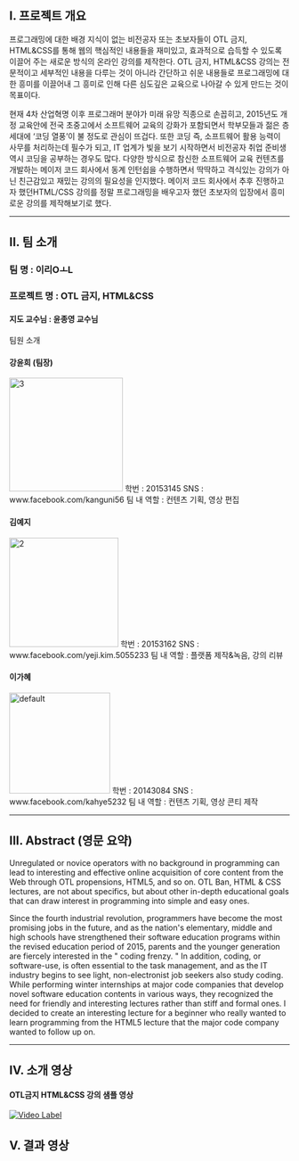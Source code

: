 ##  I. 프로젝트 개요

프로그래밍에 대한 배경 지식이 없는 비전공자 또는 초보자들이 OTL 금지, HTML&CSS를 통해 웹의 핵심적인 내용들을 재미있고, 효과적으로 습득할 수 있도록 이끌어 주는 새로운 방식의 온라인 강의를 제작한다.  OTL 금지, HTML&CSS 강의는 전문적이고 세부적인 내용을 다루는 것이 아니라 간단하고 쉬운 내용들로 프로그래밍에 대한 흥미를 이끌어내 그 흥미로 인해 다른 심도깊은 교육으로 나아갈 수 있게 만드는 것이 목표이다. 

현재 4차 산업혁명 이후 프로그래머 분야가 미래 유망 직종으로 손꼽히고,  2015년도 개정 교육안에 전국 초중고에서 소프트웨어 교육의 강화가 포함되면서 학부모들과 젊은 층 세대에 ‘코딩 열풍’이 불 정도로 관심이 뜨겁다. 또한 코딩 즉, 소프트웨어 활용 능력이 사무를 처리하는데 필수가 되고, IT 업계가 빛을 보기 시작하면서 비전공자 취업 준비생 역시 코딩을 공부하는 경우도 많다. 다양한 방식으로 참신한 소프트웨어 교육 컨텐츠를 개발하는 메이저 코드 회사에서 동계 인턴쉽을 수행하면서 딱딱하고 격식있는 강의가 아닌 친근감있고 재밌는 강의의 필요성을 인지했다. 메이저 코드 회사에서 추후 진행하고자 했던HTML/CSS 강의를 정말 프로그래밍을 배우고자 했던 초보자의 입장에서 흥미로운 강의를 제작해보기로 했다.

***

##  II. 팀 소개  

### 팀 명 : 이리OㅗL
### 프로젝트 명 : OTL 금지, HTML&CSS 

#### 지도 교수님 : 윤종영 교수님

 팀원 소개
#### 강윤희 (팀장)
<img width="204" alt="3" src="https://user-images.githubusercontent.com/22758640/38545406-f101e5c6-3ce4-11e8-8ffa-322c56e4b31b.png"> 
학번 : 20153145  
SNS : www.facebook.com/kanguni56
팀 내 역할 : 컨텐츠 기획, 영상 편집 

#### 김예지
<img width="196" alt="2" src="https://user-images.githubusercontent.com/22758640/38545422-fa1fe7c0-3ce4-11e8-80d0-42c0ed5c3732.png"> 
학번 : 20153162
SNS : www.facebook.com/yeji.kim.5055233 
팀 내 역할 : 플랫폼 제작&녹음, 강의 리뷰 

#### 이가혜 
<img width="181" alt="default" src="https://user-images.githubusercontent.com/22758640/38545432-fe2dc79c-3ce4-11e8-91a4-44363d8bd20d.png"> 
  학번 : 20143084   
  SNS : www.facebook.com/kahye5232     
  팀 내 역할 : 컨텐츠 기획, 영상 콘티 제작        


***

##  III. Abstract (영문 요약) 

Unregulated or novice operators with no background in programming can lead to interesting and effective online acquisition of core content from the Web through OTL propensions, HTML5, and so on. OTL Ban, HTML & CSS lectures, are not about specifics, but about other in-depth educational goals that can draw interest in programming into simple and easy ones.

Since the fourth industrial revolution, programmers have become the most promising jobs in the future, and as the nation's elementary, middle and high schools have strengthened their software education programs within the revised education period of 2015, parents and the younger generation are fiercely interested in the " coding frenzy. " In addition, coding, or software-use, is often essential to the task management, and as the IT industry begins to see light, non-electronist job seekers also study coding. While performing winter internships at major code companies that develop novel software education contents in various ways, they recognized the need for friendly and interesting lectures rather than stiff and formal ones. I decided to create an interesting lecture for a beginner who really wanted to learn programming from the HTML5 lecture that the major code company wanted to follow up on.

***

##   IV. 소개 영상

#### OTL금지 HTML&CSS 강의 샘플 영상
[![Video Label](https://i.ytimg.com/vi/B5bB6jgIZnQ/hqdefault.jpg?sqp=-oaymwEXCNACELwBSFryq4qpAwkIARUAAIhCGAE=&rs=AOn4CLB-WojzLZi0ZtfwFgJ8lFP9roWtRw)](https://www.youtube.com/watch?v=B5bB6jgIZnQ) 

##   V. 결과 영상





